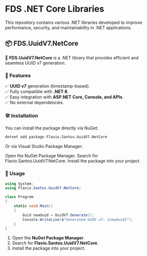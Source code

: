 # FDS .NET Core Libraries

This repository contains various .NET libraries developed to improve performance, security, and maintainability in .NET applications.


## 📦 FDS.UuidV7.NetCore

🚀 **FDS.UuidV7.NetCore** is a .NET library that provides efficient and seamless UUID v7 generation.

### 📌 Features
✅ **UUID v7** generation (timestamp-based).  
✅ Fully compatible with **.NET 8**.  
✅ Easy integration with **ASP.NET Core, Console, and APIs**.  
✅ No external dependencies.  


### 🛠 Installation
You can install the package directly via NuGet:

```sh
dotnet add package Flavio.Santos.UuidV7.NetCore
```

Or via Visual Studio Package Manager:

Open the NuGet Package Manager.
Search for Flavio.Santos.UuidV7.NetCore.
Install the package into your project.

### 🚀 Usage

```csharp
using System;
using Flavio.Santos.UuidV7.NetCore;

class Program
{
    static void Main()
    {
        Guid newUuid = UuidV7.Generate();
        Console.WriteLine($"Generated UUID v7: {newUuid}");
    }
}
```

1. Open the **NuGet Package Manager**.
2. Search for **Flavio.Santos.UuidV7.NetCore**.
3. Install the package into your project.


